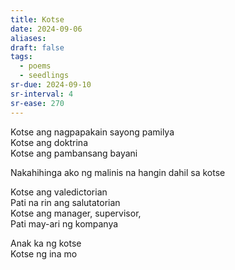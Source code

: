 ```yaml
---
title: Kotse
date: 2024-09-06
aliases: 
draft: false
tags:
  - poems
  - seedlings
sr-due: 2024-09-10
sr-interval: 4
sr-ease: 270
---
```

Kotse ang nagpapakain sayong pamilya  
Kotse ang doktrina  
Kotse ang pambansang bayani

Nakahihinga ako ng malinis na hangin dahil sa kotse  

Kotse ang valedictorian  
Pati na rin ang salutatorian  
Kotse ang manager, supervisor,  
Pati may-ari ng kompanya

Anak ka ng kotse  
Kotse ng ina mo